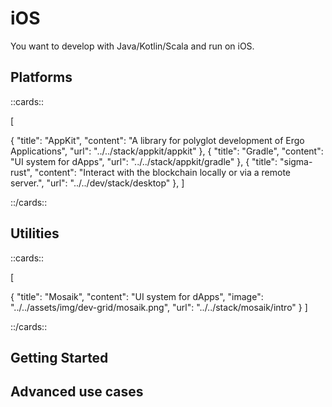 # iOS

You want to develop with Java/Kotlin/Scala and run on iOS.


## Platforms 

::cards::

[

  {
    "title": "AppKit",
    "content": "A library for polyglot development of Ergo Applications",
    "url": "../../stack/appkit/appkit"
  },
  {
    "title": "Gradle",
    "content": "UI system for dApps",
    "url": "../../stack/appkit/gradle"
  },
  {
    "title": "sigma-rust",
    "content": "Interact with the blockchain locally or via a remote server.",
    "url": "../../dev/stack/desktop"
  },
]

::/cards::



## Utilities

::cards::

[

  {
    "title": "Mosaik",
    "content": "UI system for dApps",
    "image": "../../assets/img/dev-grid/mosaik.png",
    "url": "../../stack/mosaik/intro"
  }
]

::/cards::

## Getting Started


## Advanced use cases